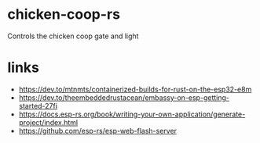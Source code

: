 # chicken-coop-rs
Controls the chicken coop gate and light

# links
- https://dev.to/mtnmts/containerized-builds-for-rust-on-the-esp32-e8m
- https://dev.to/theembeddedrustacean/embassy-on-esp-getting-started-27fi
- https://docs.esp-rs.org/book/writing-your-own-application/generate-project/index.html
- https://github.com/esp-rs/esp-web-flash-server
